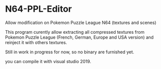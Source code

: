 # N64-PPL-Editor
Allow modification on Pokemon Puzzle League N64 (textures and scenes)

This program curently allow extracting all compressed textures from Pokemon Puzzle League (French, German, Europe and USA version)
and reinject it with others textures.

Still in work in progress for now, so no binary are furnished yet. 

you can compile it with visual studio 2019.
